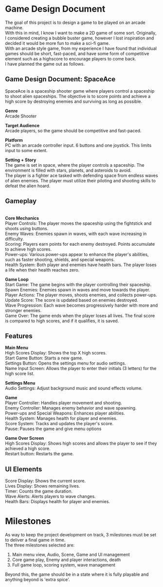 <h1>Game Design Document</h1>
The goal of this project is to design a game to be played on an arcade machine.<br>
With this in mind, I know I want to make a 2D game of some sort.
Originally, I considered creating a bubble buster game, however I lost inspiration and decided it would be more fun to make a sci-fi game.<br>
With an arcade style game, from my experience I have found that individual games should be short, fast-paced, and have some form of competitive element such as a highscore
to encourage players to come back.<br>
I have planned the game out as follows.<br>

<h2>Game Design Document: SpaceAce</h2>
SpaceAce is a spaceship shooter game where players control a spaceship to shoot alien spaceships. The objective is to score points and achieve a high score 
by destroying enemies and surviving as long as possible.<br>

<strong>Genre</strong><br>
Arcade Shooter<br>

<strong>Target Audience</strong><br>
Arcade players, so the game should be competitive and fast-paced.<br>

<strong>Platform</strong><br>
PC with an arcade controller input. 6 buttons and one joystick. This limits input to some extent.<br>

<strong>Setting + Story</strong><br>
The game is set in space, where the player controls a spaceship. The environment is filled with stars, planets, and asteroids to avoid.<br>
The player is a fighter ace tasked with defending space from endless waves of alien enemies. The player must utilize their piloting 
and shooting skills to defeat the alien hoard.<br>

<h2>Gameplay</h2><br>
<strong>Core Mechanics</strong><br>
Player Controls: The player moves the spaceship using the fightstick and shoots using buttons.<br>
Enemy Waves: Enemies spawn in waves, with each wave increasing in difficulty.<br>
Scoring: Players earn points for each enemy destroyed. Points accumulate to achieve high scores.<br>
Power-ups: Various power-ups appear to enhance the player's abilities, such as faster shooting, shields, and special weapons.<br>
Health System: Both player and enemies have health bars. The player loses a life when their health reaches zero.<br>

<strong>Game Loop</strong><br>
Start Game: The game begins with the player controlling their spaceship.<br>
Spawn Enemies: Enemies spawn in waves and move towards the player.<br>
Player Actions: The player moves, shoots enemies, and collects power-ups.<br>
Update Score: The score is updated based on enemies destroyed.<br>
Wave Progression: Each wave becomes progressively harder with more and stronger enemies.<br>
Game Over: The game ends when the player loses all lives. The final score is compared to high scores, and if it qualifies, it is saved.<br>

<h2>Features</h2>
<strong>Main Menu</strong><br>
High Scores Display: Shows the top X high scores. <br>
Start Game Button: Starts a new game. <br>
Settings Button: Opens the settings menu for audio settings.<br>
Name Input Screen: Allows the player to enter their initials (3 letters) for the high score list.<br>

<strong>Settings Menu</strong><br>
Audio Settings: Adjust background music and sound effects volume. <br>

<strong>Game</strong><br>
Player Controller: Handles player movement and shooting.<br>
Enemy Controller: Manages enemy behavior and wave spawning.<br>
Power-ups and Special Weapons: Enhances player abilities.<br>
Health System: Manages health for player and enemies.<br>
Score System: Tracks and updates the player's score.<br>
Pause: Pauses the game and give menu options

<strong>Game Over Screen</strong><br>
High Scores Display: Shows high scores and allows the player to see if they achieved a high score.<br>
Restart button: Restarts the game.<br>

<h2>UI Elements</h2>
Score Display: Shows the current score.<br>
Lives Display: Shows remaining lives.<br>
Timer: Counts the game duration.<br>
Wave Alerts: Alerts players to wave changes.<br>
Health Bars: Displays health for player and enemies.<br>


<h1>Milestones</h1>
As way to keep the project development on track, 3 milestones must be set to deliver a final game in time.<br>
The three milestones selected are:<br>
<ol>
  <li>Main menu view, Audio, Scene, Game and UI management</li>
  <li>Core game play, Enemy and player interactions, death</li>
  <li>Full game loop, scoring system, wave management</li>
</ol>

Beyond this, the game should be in a state where it is fully playable and anything beyond is 'extra spice'.
